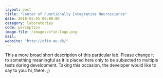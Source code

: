```yaml
---
layout: post
title: "Center of Functionally Integrative Neuroscience"
date: 2018-05-05 09:00:00
category: laboratories
code: perception
image-file: /images/cfin-logo.png
mail:
website: "http://cfin.au.dk/"
---
```


This a more broad short description of this particular lab. Please change it to something meaningful as it is placed here only to be subjected to multiple tests during development.
Taking this occasion, the developer would like to say to you: hi, there. ;)
